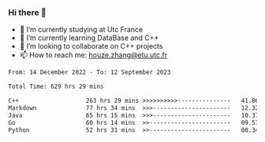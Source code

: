 ### Hi there 👋
- 🔭 I’m currently studying at Utc France
- 🌱 I’m currently learning DataBase and C++
- 👯 I’m looking to collaborate on C++ projects
- 📫 How to reach me: houze.zhang@etu.utc.fr

<!--START_SECTION:waka-->

```txt
From: 14 December 2022 - To: 12 September 2023

Total Time: 629 hrs 29 mins

C++                   263 hrs 29 mins >>>>>>>>>>---------------   41.86 %
Markdown              77 hrs 34 mins  >>>----------------------   12.32 %
Java                  65 hrs 15 mins  >>>----------------------   10.37 %
Go                    60 hrs 14 mins  >>-----------------------   09.57 %
Python                52 hrs 31 mins  >>-----------------------   08.34 %
```

<!--END_SECTION:waka-->
